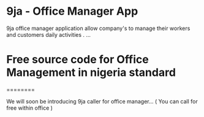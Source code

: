# 9ja - Office Manager App
9ja office manager application allow company's to manage their workers and customers daily activities . 
...
# Free source code for  Office Management in nigeria standard
========

We will soon be introducing 9ja caller for office manager... ( You can call for free within office )


